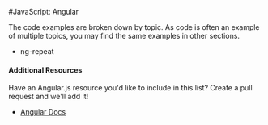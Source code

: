 #JavaScript: Angular

The code examples are broken down by topic. As code is often an example of multiple topics, you may find the same examples in other sections.

* ng-repeat

#### Additional Resources
Have an Angular.js resource you'd like to include in this list? Create a pull request and we'll add it!

* [Angular Docs](https://docs.angularjs.org/api)